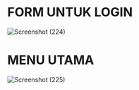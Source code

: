 # FORM UNTUK LOGIN 

![Screenshot (224)](https://github.com/Birrhamm/RPL3/assets/115520530/31023419-7cbb-4801-ab7e-0c5fe900ccd2)

# MENU UTAMA

![Screenshot (225)](https://github.com/Birrhamm/RPL_PembayaranSPP/assets/115520530/a4cc36be-8111-4cd3-8e94-144112bc0d1d)
